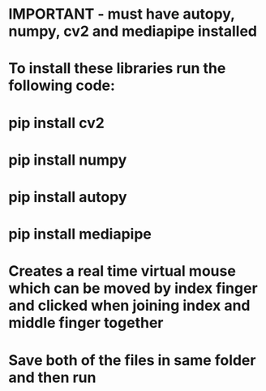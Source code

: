 # IMPORTANT - must have autopy, numpy, cv2 and mediapipe installed

# To install these libraries run the following code:
# pip install cv2
# pip install numpy
# pip install autopy
# pip install mediapipe

# Creates a real time virtual mouse which can be moved by index finger and clicked when joining index and middle finger together
# Save both of the files in same folder and then run
